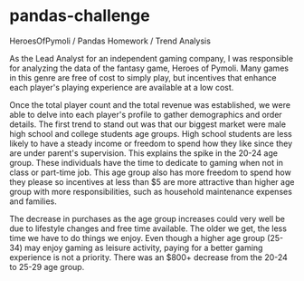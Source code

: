 # pandas-challenge
HeroesOfPymoli / Pandas Homework / Trend Analysis

As the Lead Analyst for an independent gaming company, I was responsible for analyzing the data of the fantasy game, Heroes of Pymoli.
Many games in this genre are free of cost to simply play, but incentives that enhance each player's playing experience are available at a low cost.

Once the total player count and the total revenue was established, we were able to delve into each player's profile to gather demographics and order details. The first trend to stand out was that our biggest market were male high school and college students age groups. High school students are less likely to have a steady income or freedom to spend how they like since they are under parent's supervision. This explains the spike in the 20-24 age group. These individuals have the time to dedicate to gaming when not in class or part-time job. This age group also has more freedom to spend how they please so incentives at less than $5 are more attractive than higher age group with more responsibilities, such as household maintenance expenses and families.

The decrease in purchases as the age group increases could very well be due to lifestyle changes and free time available. The older we get, the less time we have to do things we enjoy. Even though a higher age group (25-34) may enjoy gaming as leisure activity, paying for a better gaming experience is not a priority. There was an $800+ decrease from the 20-24 to  25-29 age group.

